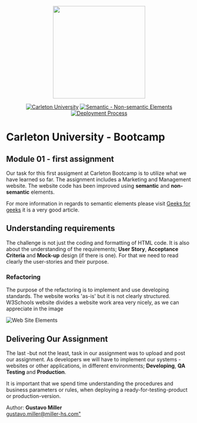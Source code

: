 <p align="center">
    <img src="https://coursereport-production.imgix.net/uploads/school/logo/771/original/carleton-university-boot-camp-logo.png?w=72&h=72" height="250">
</p>

<p align="center">
    <a href="">
        <img alt="Carleton University" src="https://img.shields.io/static/v1.svg?label=bootcamp&message=Carleton&color=blue" /></a>
    <a href="" >
        <img alt="Semantic - Non-semantic Elements" src="https://img.shields.io/static/v1.svg?label=semantics&message=elements&color=red" /></a>
    <a href="" >
        <img alt="Deployment Process" src="https://img.shields.io/static/v1.svg?label=deployment&message=production&color=green" /></a>
</p>

# Carleton University - Bootcamp

## Module 01 - first assignment

Our task for this first assigment at Carleton Bootcamp is to utilize what we have learned so far. The assignment includes a Marketing and Management website. The website code has been improved using **semantic** and **non-semantic** elements.

For more information in regards to semantic elements please visit [Geeks for geeks](https://www.geeksforgeeks.org/difference-between-semantic-and-non-semantic-elements/) it is a very good article.

## Understanding requirements
The challenge is not just the coding and formatting of HTML code. It is also about the understanding of the requirements; **User Story**, **Acceptance Criteria** and **Mock-up** design (if there is one). For that we need to read clearly the user-stories and their purpose.

### Refactoring
The purpose of the refactoring is to implement and use developing standards. The website works 'as-is' but it is not clearly structured. W3Schools website divides a website work area very nicely, as we can appreciate in the image

![Web Site Elements](https://www.w3schools.com/html/img_sem_elements.gif "Web Sites Main areas")

## Delivering Our Assignment
The last -but not the least, task in our assignment was to upload and post our assignment. As developers we will have to implement our systems -websites or other applications, in different environments; **Developing**, **QA Testing** and **Production**. 

It is important that we spend time understanding the procedures and business parameters or rules, when deploying a ready-for-testing-product or production-version.

<p>Author: <strong>Gustavo Miller</strong></br>
    <a href="mailto:gustavo.miller@miller-hs.com?subject=Carleton Bootcamp experience">gustavo.miller@miller-hs.com"</a>
</p>